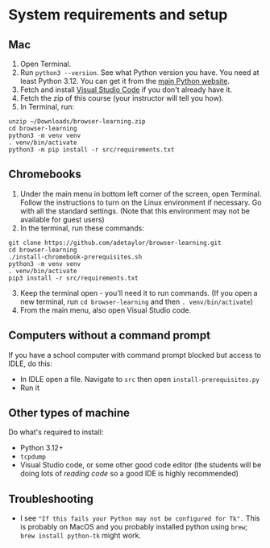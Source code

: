 # System requirements and setup

## Mac

1. Open Terminal.
2. Run `python3 --version`. See what Python version you have. You need at least Python 3.12. You can get it from the [main Python website](https://www.python.org/downloads/).
3. Fetch and install [Visual Studio Code](https://code.visualstudio.com/) if you don't already have it.
4. Fetch the zip of this course (your instructor will tell you how).
4. In Terminal, run:
```
unzip ~/Downloads/browser-learning.zip
cd browser-learning
python3 -m venv venv
. venv/bin/activate
python3 -m pip install -r src/requirements.txt
```

## Chromebooks

1. Under the main menu in bottom left corner of the screen, open Terminal. Follow the instructions to turn on the Linux environment if necessary. Go with all the standard settings. (Note that this environment may not be available for guest users)
2. In the terminal, run these commands:
```
git clone https://github.com/adetaylor/browser-learning.git
cd browser-learning
./install-chromebook-prerequisites.sh
python3 -m venv venv
. venv/bin/activate
pip3 install -r src/requirements.txt
```
3. Keep the terminal open - you'll need it to run commands. (If you open a new terminal, run `cd browser-learning` and then `. venv/bin/activate`)
4. From the main menu, also open Visual Studio code.

## Computers without a command prompt

If you have a school computer with command prompt blocked but access to IDLE, do this:

* In IDLE open a file. Navigate to `src` then open `install-prerequisites.py`
* Run it

## Other types of machine

Do what's required to install:

* Python 3.12+
* `tcpdump`
* Visual Studio code, or some other good code editor (the students will be doing lots of _reading code_ so a good IDE is highly recommended)

## Troubleshooting

* I see `"If this fails your Python may not be configured for Tk".`
  This is probably on MacOS and you probably installed python using `brew`; `brew install python-tk` might work.
